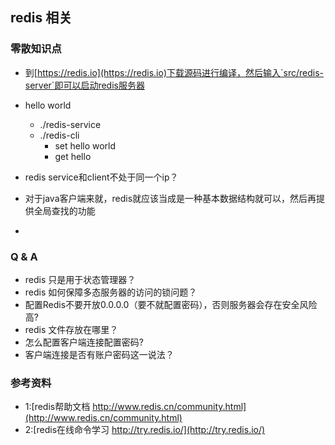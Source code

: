 ## redis 相关

### 零散知识点
+ 到[https://redis.io](https://redis.io)下载源码进行编译，然后输入`src/redis-server`即可以启动redis服务器
+ hello world 
   + ./redis-service
   + ./redis-cli
      + set hello world
      + get hello 

+ redis service和client不处于同一个ip？

+ 对于java客户端来就，redis就应该当成是一种基本数据结构就可以，然后再提供全局查找的功能
+ 


### Q & A
+ redis 只是用于状态管理器？
+ redis 如何保障多态服务器的访问的锁问题？
+ 配置Redis不要开放0.0.0.0（要不就配置密码），否则服务器会存在安全风险高?
+ redis 文件存放在哪里？
+ 怎么配置客户端连接配置密码?
+ 客户端连接是否有账户密码这一说法？


### 参考资料
+ 1:[redis帮助文档 http://www.redis.cn/community.html](http://www.redis.cn/community.html)
+ 2:[redis在线命令学习 http://try.redis.io/](http://try.redis.io/)